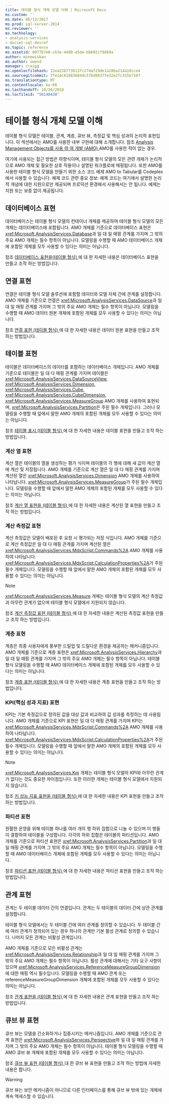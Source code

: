 ```yaml
---
title: 테이블 형식 개체 모델 이해 | Microsoft Docs
ms.custom: ''
ms.date: 06/13/2017
ms.prod: sql-server-2014
ms.reviewer: ''
ms.technology:
- analysis-services
- docset-sql-devref
ms.topic: reference
ms.assetid: 6077b7e8-cb3e-4480-a5de-bb602cf9d69a
author: minewiskan
ms.author: owend
manager: craigg
ms.openlocfilehash: 12ea22b773613fc274af29de1a28ba214a10cce4
ms.sourcegitcommit: 7fe14c61083684dc576d88377e32e2fc315b7107
ms.translationtype: MT
ms.contentlocale: ko-KR
ms.lasthandoff: 10/26/2018
ms.locfileid: "50148438"
---
```

# <a name="understanding-the-tabular-object-model"></a>테이블 형식 개체 모델 이해
  테이블 형식 모델은 테이블, 관계, 계층, 큐브 뷰, 측정값 및 핵심 성과의 논리적 표현입니다. 이 섹션에서는 AMO를 사용한 내부 구현에 대해 소개합니다. 참조 [Analysis Management Objects를 사용 하 여 개발 &#40;AMO&#41; ](https://docs.microsoft.com/bi-reference/amo/developing-with-analysis-management-objects-amo) AMO를 사용한 적이 없는 경우.  
  
 여기에 사용되는 접근 방법은 하향식이며, 테이블 형식 모델의 모든 관련 개체가 논리적으로 AMO 개체 및 필요한 상호 작용이나 설명된 워크플로에 매핑됩니다. 또한 AMO를 사용한 테이블 형식 모델을 만들기 위한 소스 코드 예제 AMO to Tabular를 Codeplex에서 사용할 수 있습니다. 예제 코드 관련 중요 정보: 예제 코드는 여기에서 설명한 논리적 개념에 대한 지원으로만 제공되며 프로덕션 환경에서 사용해서는 안 됩니다. 예제는 지원 또는 보증 없이 제공됩니다.  
  
## <a name="database-representation"></a>데이터베이스 표현  
 데이터베이스는 테이블 형식 모델의 컨테이너 개체를 제공하며 테이블 형식 모델의 모든 개체는 데이터베이스에 포함됩니다. AMO 개체를 기준으로 데이터베이스 표현은 <xref:Microsoft.AnalysisServices.Database>과 일 대 일 매핑 관계를 가지며 그 밖의 주요 AMO 개체는 필수 항목이 아닙니다. 모델링을 수행할 때 AMO 데이터베이스 개체에 포함된 개체를 모두 사용할 수 있다는 의미는 아닙니다.  
  
 참조 [데이터베이스 표현을&#40;테이블 형식&#41; ](database-representation-tabular.md) 에 대 한 자세한 내용은 데이터베이스 표현을 만들고 조작 하는 방법입니다.  
  
## <a name="connection-representation"></a>연결 표현  
 연결은 테이블 형식 모델 솔루션에 포함할 데이터와 모델 자체 간에 관계를 설정합니다. AMO 개체를 기준으로 연결은 <xref:Microsoft.AnalysisServices.DataSource>과 일 대 일 매핑 관계를 가지며 그 밖의 주요 AMO 개체는 필수 항목이 아닙니다. 모델링을 수행할 때 AMO 데이터 원본 개체에 포함된 개체를 모두 사용할 수 있다는 의미는 아닙니다.  
  
 참조 [연결 표현 &#40;테이블 형식&#41; ](connection-representation-tabular.md) 에 대 한 자세한 내용은 데이터 원본 표현을 만들고 조작 하는 방법입니다.  
  
## <a name="table-representation"></a>테이블 표현  
 테이블은 데이터베이스의 데이터를 포함하는 데이터베이스 개체입니다. AMO 개체를 기준으로 테이블은 일 대 다 매핑 관계를 가지며 테이블은 <xref:Microsoft.AnalysisServices.DataSourceView>, <xref:Microsoft.AnalysisServices.Dimension>, <xref:Microsoft.AnalysisServices.Cube>, <xref:Microsoft.AnalysisServices.CubeDimension>, <xref:Microsoft.AnalysisServices.MeasureGroup> AMO 개체를 사용하여 표현되며, <xref:Microsoft.AnalysisServices.Partition>은 주된 필수 개체입니다. 그러나 모델링을 수행할 때 앞에서 말한 AMO 개체의 포함된 개체를 모두 사용할 수 있다는 의미는 아닙니다.  
  
 참조 [테이블 표시 &#40;테이블 형식&#41; ](tables-representation-tabular.md) 에 대 한 자세한 내용은 테이블 표현을 만들고 조작 하는 방법입니다.  
  
### <a name="calculated-column-representation"></a>계산 열 표현  
 계산 열은 테이블의 열을 생성하는 평가 식이며 테이블의 각 행에 대해 새 값이 계산 열에 계산 및 저장됩니다. AMO 개체를 기준으로 계산 열은 일 대 다 매핑 관계를 가지며 계산된 열은 <xref:Microsoft.AnalysisServices.Dimension> AMO 개체를 사용하여 나타납니다. <xref:Microsoft.AnalysisServices.MeasureGroup>가 주된 필수 개체입니다. 모델링을 수행할 때 앞에서 말한 AMO 개체의 포함된 개체를 모두 사용할 수 있다는 의미는 아닙니다.  
  
 참조 [계산 열 표현을 &#40;테이블 형식&#41; ](tables-calculated-column-representation.md) 에 대 한 자세한 내용은 계산된 열 표현을 만들고 조작 하는 방법입니다.  
  
### <a name="calculated-measure-representation"></a>계산 측정값 표현  
 계산 측정값은 모델이 배포된 후 요청 시 평가되는 저장 식입니다. AMO 개체를 기준으로 계산 측정값은 일 대 다 매핑 관계를 가지며 계산된 열은 <xref:Microsoft.AnalysisServices.MdxScript.Commands%2A> AMO 개체를 사용하여 나타납니다. <xref:Microsoft.AnalysisServices.MdxScript.CalculationProperties%2A>가 주된 필수 개체입니다. 모델링을 수행할 때 앞에서 말한 AMO 개체의 포함된 개체를 모두 사용할 수 있다는 의미는 아닙니다.  
  
> [!NOTE]  
>  <xref:Microsoft.AnalysisServices.Measure> 개체는 테이블 형식 모델의 계산 측정값과 아무런 관계가 없으며 테이블 형식 모델에서 지원되지 않습니다.  
  
 참조 [계산 측정값 표현 &#40;테이블 형식&#41; ](tables-calculated-measure-representation.md) 에 대 한 자세한 내용은 계산된 측정값 표현을 만들고 조작 하는 방법입니다.  
  
### <a name="hierarchy-representation"></a>계층 표현  
 계층은 최종 사용자에게 풍부한 드릴업 및 드릴다운 환경을 제공하는 메커니즘입니다. AMO 개체를 기준으로 계층 표현은 <xref:Microsoft.AnalysisServices.Hierarchy>과 일 대 일 매핑 관계를 가지며 그 밖의 주요 AMO 개체는 필수 항목이 아닙니다. 테이블 형식 모델링을 수행할 때 AMO 데이터베이스 개체에 포함된 개체를 모두 사용할 수 있다는 의미는 아닙니다.  
  
 참조 [계층 표현 &#40;테이블 형식&#41; ](tables-hierarchy-representation.md) 에 대 한 자세한 내용은 계층 표현을 만들고 조작 하는 방법입니다.  
  
### <a name="key-performance-indicator-kpi--representation"></a>KPI(핵심 성과 지표) 표현  
 KPI는 기본 측정값으로 정의된 값을 대상 값과 비교하여 값 성과를 측정하는 데 사용됩니다. AMO 개체를 기준으로 KPI 표현은 일 대 다 매핑 관계를 가지며 KPI는 <xref:Microsoft.AnalysisServices.MdxScript.Commands%2A> AMO 개체를 사용하여 나타납니다. <xref:Microsoft.AnalysisServices.MdxScript.CalculationProperties%2A>가 주된 필수 개체입니다.  모델링을 수행할 때 앞에서 말한 AMO 개체의 포함된 개체를 모두 사용할 수 있다는 의미는 아닙니다.  
  
> [!NOTE]  
>  <xref:Microsoft.AnalysisServices.Kpi> 개체는 테이블 형식 모델의 KPI와 아무런 관계가 없다는 것도 중요한 차이점입니다. 또한 이러한 개체는 테이블 형식 모델에서 지원되지 않습니다.  
  
 참조 [키 성능 지표 표현을 &#40;테이블 형식&#41; ](tables-key-performance-indicator-representation.md) 에 대 한 자세한 내용은 KPI 표현을 만들고 조작 하는 방법입니다.  
  
### <a name="partition-representation"></a>파티션 표현  
 원활한 운영을 위해 테이블 하나를 여러 개의 행 하위 집합으로 나눌 수 있으며 이 행들이 결합하여 테이블을 구성합니다. 각각의 하위 집합은 테이블의 파티션입니다. AMO 개체를 기준으로 파티션 표현은 <xref:Microsoft.AnalysisServices.Partition>과 일 대 일 매핑 관계를 가지며 그 밖의 주요 AMO 개체는 필수 항목이 아닙니다. 모델링을 수행할 때 AMO 데이터베이스 개체에 포함된 개체를 모두 사용할 수 있다는 의미는 아닙니다.  
  
 참조 [파티션 표현 &#40;테이블 형식&#41; ](tables-partition-representation.md) 에 대 한 자세한 내용은 파티션 표현을 만들고 조작 하는 방법입니다.  
  
## <a name="relationship-representation"></a>관계 표현  
 관계는 두 테이블 데이터 간의 연결입니다. 관계는 두 테이블의 데이터 간에 상관 관계를 설정합니다.  
  
 테이블 형식 모델에서는 두 테이블 간에 여러 관계를 정의할 수 있습니다. 두 테이블 간에 여러 관계가 정의되어 있는 경우 하나의 관계만 기본 활성 관계로 정의할 수 있습니다. 나머지 모든 관계는 비활성 관계입니다.  
  
 AMO 개체를 기준으로 모든 비활성 관계는 <xref:Microsoft.AnalysisServices.Relationship>과 일 대 일 매핑 관계를 가지며 그 밖의 주요 AMO 개체는 필수 항목이 아닙니다. 활성 관계에 대해서는 기타 요구 사항이 있으며 <xref:Microsoft.AnalysisServices.ReferenceMeasureGroupDimension>에 대한 매핑 역시 필수입니다. 모델링을 수행할 때 AMO 관계 또는 referenceMeasureGroupDimension 개체에 포함된 개체를 모두 사용할 수 있다는 의미는 아닙니다.  
  
 참조 [관계 표현을 &#40;테이블 형식&#41; ](relationship-representation-tabular.md) 에 대 한 자세한 내용은 관계 표현을 만들고 조작 하는 방법입니다.  
  
## <a name="perspective-representation"></a>큐브 뷰 표현  
 큐브 뷰는 모델을 간소화하거나 집중시키는 메커니즘입니다. AMO 개체를 기준으로 관계 표현은 <xref:Microsoft.AnalysisServices.Perspective>와 일 대 일 매핑 관계를 가지며 그 밖의 주요 AMO 개체는 필수 항목이 아닙니다. 테이블 형식 모델링을 수행할 때 AMO 큐브 뷰 개체에 포함된 개체를 모두 사용할 수 있다는 의미는 아닙니다.  
  
 참조 [큐브 뷰 표현 &#40;테이블 형식&#41; ](perspective-representation-tabular.md) 대 한 큐브 뷰 표현을 만들고 조작 하는 방법에 자세한 내용은 합니다.  
  
> [!WARNING]  
>  큐브 뷰는 보안 메커니즘이 아니므로 다른 인터페이스를 통해 큐브 뷰 밖에 있는 개체에 계속 액세스할 수 있습니다.  
  
  
